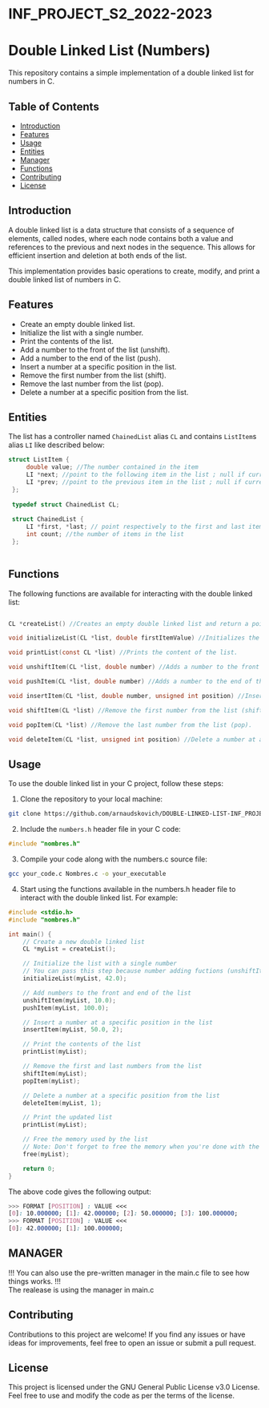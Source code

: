 # INF_PROJECT_S2_2022-2023
# Double Linked List (Numbers)

This repository contains a simple implementation of a double linked list for numbers in C.

## Table of Contents

- [Introduction](#introduction)
- [Features](#features)
- [Usage](#usage)
- [Entities](#entities)
- [Manager](#manager)
- [Functions](#functions)
- [Contributing](#contributing)
- [License](#license)

## Introduction

A double linked list is a data structure that consists of a sequence of elements, called nodes, where each node contains both a value and references to the previous and next nodes in the sequence. This allows for efficient insertion and deletion at both ends of the list.

This implementation provides basic operations to create, modify, and print a double linked list of numbers in C.

## Features

- Create an empty double linked list.
- Initialize the list with a single number.
- Print the contents of the list.
- Add a number to the front of the list (unshift).
- Add a number to the end of the list (push).
- Insert a number at a specific position in the list.
- Remove the first number from the list (shift).
- Remove the last number from the list (pop).
- Delete a number at a specific position from the list.

## Entities

The list has a controller named `ChainedList` alias `CL` and contains `ListItem`s alias `LI` like described below:

```c
struct ListItem { 
     double value; //The number contained in the item 
     LI *next; //point to the following item in the list ; null if current is last 
     LI *prev; //point to the previous item in the list ; null if current is first 
 }; 
  
 typedef struct ChainedList CL; 
  
 struct ChainedList { 
     LI *first, *last; // point respectively to the first and last item in the list; null if there is no element 
     int count; //the number of items in the list 
 }; 
 

```

## Functions

The following functions are available for interacting with the double linked list:
```c

CL *createList() //Creates an empty double linked list and return a pointer to it.

void initializeList(CL *list, double firstItemValue) //Initializes the list with a single number.

void printList(const CL *list) //Prints the content of the list.

void unshiftItem(CL *list, double number) //Adds a number to the front of the list (unshift).

void pushItem(CL *list, double number) //Adds a number to the end of the list (push).

void insertItem(CL *list, double number, unsigned int position) //Inserts a number at a specific position in the list.

void shiftItem(CL *list) //Remove the first number from the list (shift).

void popItem(CL *list) //Remove the last number from the list (pop).

void deleteItem(CL *list, unsigned int position) //Delete a number at a specific position from the list.
```
## Usage

To use the double linked list in your C project, follow these steps:

1. Clone the repository to your local machine:
```bash
git clone https://github.com/arnaudskovich/DOUBLE-LINKED-LIST-INF_PROJECT_S2_2022-2023-.git
```
2. Include the `numbers.h` header file in your C code:

```c
#include "nombres.h"
```
3. Compile your code along with the numbers.c source file:
```bash
gcc your_code.c Nombres.c -o your_executable
```
4. Start using the functions available in the numbers.h header file to interact with the double linked list. For example:
```c
#include <stdio.h>
#include "nombres.h"

int main() {
    // Create a new double linked list
    CL *myList = createList();

    // Initialize the list with a single number
    // You can pass this step because number adding fuctions (unshiftItem, pushItem, insertItem) can handle this
    initializeList(myList, 42.0);

    // Add numbers to the front and end of the list
    unshiftItem(myList, 10.0);
    pushItem(myList, 100.0);

    // Insert a number at a specific position in the list
    insertItem(myList, 50.0, 2);

    // Print the contents of the list
    printList(myList);

    // Remove the first and last numbers from the list
    shiftItem(myList);
    popItem(myList);

    // Delete a number at a specific position from the list
    deleteItem(myList, 1);

    // Print the updated list
    printList(myList);

    // Free the memory used by the list
    // Note: Don't forget to free the memory when you're done with the list!
    free(myList);

    return 0;
}

```
The above code gives the following output:
```css
>>> FORMAT [POSITION] : VALUE <<<
[0]: 10.000000; [1]: 42.000000; [2]: 50.000000; [3]: 100.000000;
>>> FORMAT [POSITION] : VALUE <<<
[0]: 42.000000; [1]: 100.000000;
```

## MANAGER
!!! You can also use the pre-written manager in the main.c file to see how things works. !!!<br>
The realease is using the manager in main.c

## Contributing
Contributions to this project are welcome! If you find any issues or have ideas for improvements, feel free to open an issue or submit a pull request.

## License
This project is licensed under the GNU General Public License v3.0 License. Feel free to use and modify the code as per the terms of the license.
